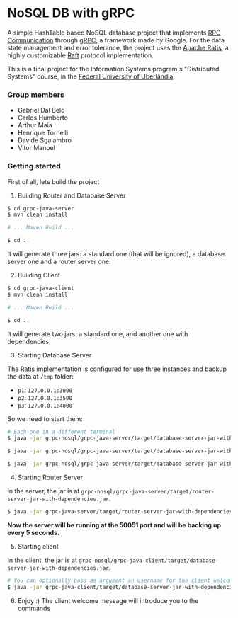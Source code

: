 # NoSQL DB with gRPC

A simple HashTable based NoSQL database project that implements [RPC Communication](https://en.wikipedia.org/wiki/Remote_procedure_call) through [gRPC](https://grpc.io/), a framework made by Google.
For the data state management and error tolerance, the project uses the [Apache Ratis](http://ratis.incubator.apache.org/), a highly customizable [Raft](https://raft.github.io/) protocol implementation.

This is a final project for the Information Systems program's "Distributed Systems" course, in the [Federal University of Uberlândia](http://www.ufu.br/).

### Group members
- Gabriel Dal Belo
- Carlos Humberto
- Arthur Maia
- Henrique Tornelli
- Davide Sgalambro
- Vitor Manoel

### Getting started
First of all, lets build the project

1. Building Router and Database Server
```bash
$ cd grpc-java-server
$ mvn clean install

# ... Maven Build ...

$ cd ..
```

It will generate three jars: a standard one (that will be ignored), a database server one and a router server one.

2. Building Client
```bash
$ cd grpc-java-client
$ mvn clean install

# ... Maven Build ...

$ cd ..
```

It will generate two jars: a standard one, and another one with dependencies.

3. Starting Database Server

The Ratis implementation is configured for use three instances and backup the data at `/tmp` folder:
- `p1`: `127.0.0.1:3000`
- `p2`: `127.0.0.1:3500`
- `p3`: `127.0.0.1:4000`

So we need to start them:

```bash
# Each one in a different terminal
$ java -jar grpc-nosql/grpc-java-server/target/database-server-jar-with-dependencies.jar p1

$ java -jar grpc-nosql/grpc-java-server/target/database-server-jar-with-dependencies.jar p2

$ java -jar grpc-nosql/grpc-java-server/target/database-server-jar-with-dependencies.jar p3
```

4. Starting Router Server

In the server, the jar is at `grpc-nosql/grpc-java-server/target/router-server-jar-with-dependencies.jar`.

```bash
$ java -jar grpc-java-server/target/router-server-jar-with-dependencies.jar
```

**Now the server will be running at the 50051 port and will be backing up every 5 seconds.**

5. Starting client

In the client, the jar is at `grpc-nosql/grpc-java-client/target/database-server-jar-with-dependencies.jar`.

```bash
# You can optionally pass as argument an username for the client welcome message
$ java -jar grpc-java-client/target/database-server-jar-with-dependencies.jar CustomUsername
```

6. Enjoy :) The client welcome message will introduce you to the commands
